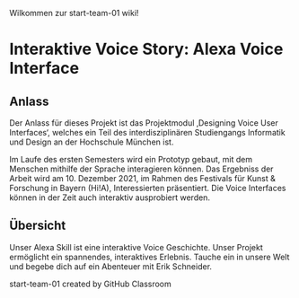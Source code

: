 Wilkommen zur start-team-01 wiki!

# Interaktive Voice Story: Alexa Voice Interface

## Anlass

Der Anlass für dieses Projekt ist das Projektmodul ‚Designing Voice User Interfaces‘, welches ein Teil des interdisziplinären Studiengangs Informatik und Design an der Hochschule München ist.

Im Laufe des ersten Semesters wird ein Prototyp gebaut, mit dem Menschen mithilfe der Sprache interagieren können. Das Ergebniss der Arbeit wird am 10. Dezember 2021, im Rahmen des Festivals für Kunst & Forschung in Bayern (Hi!A), Interessierten präsentiert. Die Voice Interfaces können in der Zeit auch interaktiv ausprobiert werden.

## Übersicht

Unser Alexa Skill ist eine interaktive Voice Geschichte. 
Unser Projekt ermöglicht ein spannendes, interaktives Erlebnis.
Tauche ein in unsere Welt und begebe dich auf ein Abenteuer mit Erik Schneider.



start-team-01 created by GitHub Classroom
